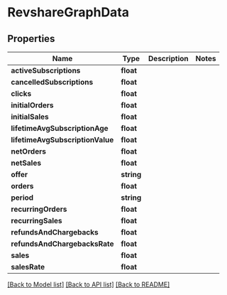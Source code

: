 # RevshareGraphData

## Properties
Name | Type | Description | Notes
------------ | ------------- | ------------- | -------------
**activeSubscriptions** | **float** |  | 
**cancelledSubscriptions** | **float** |  | 
**clicks** | **float** |  | 
**initialOrders** | **float** |  | 
**initialSales** | **float** |  | 
**lifetimeAvgSubscriptionAge** | **float** |  | 
**lifetimeAvgSubscriptionValue** | **float** |  | 
**netOrders** | **float** |  | 
**netSales** | **float** |  | 
**offer** | **string** |  | 
**orders** | **float** |  | 
**period** | **string** |  | 
**recurringOrders** | **float** |  | 
**recurringSales** | **float** |  | 
**refundsAndChargebacks** | **float** |  | 
**refundsAndChargebacksRate** | **float** |  | 
**sales** | **float** |  | 
**salesRate** | **float** |  | 

[[Back to Model list]](../README.md#documentation-for-models) [[Back to API list]](../README.md#documentation-for-api-endpoints) [[Back to README]](../README.md)


